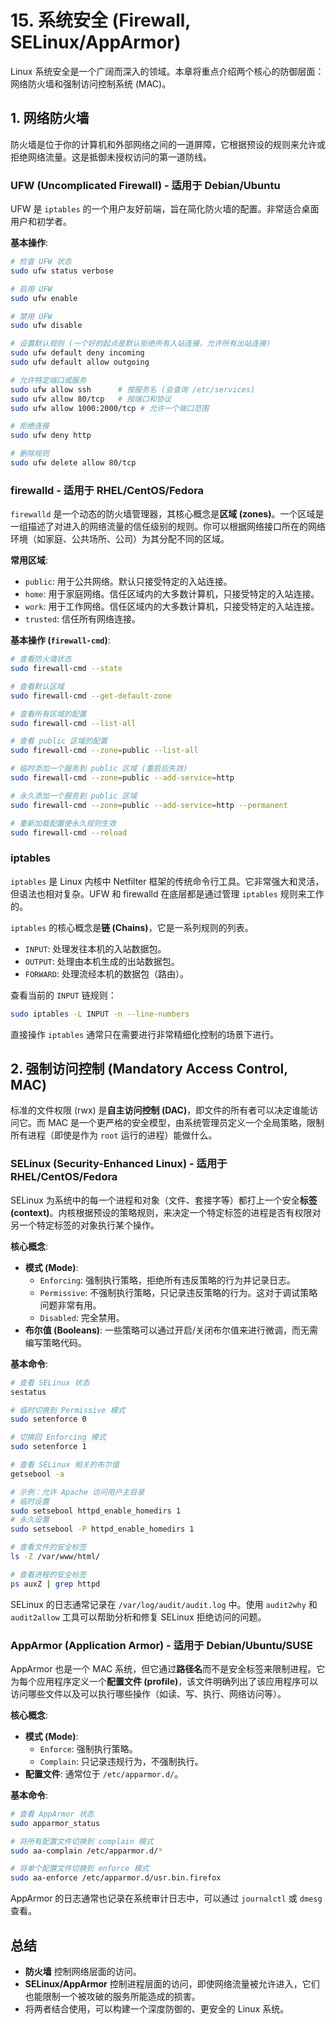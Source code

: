 # 15. 系统安全 (Firewall, SELinux/AppArmor)

Linux 系统安全是一个广阔而深入的领域。本章将重点介绍两个核心的防御层面：网络防火墙和强制访问控制系统 (MAC)。

## 1. 网络防火墙

防火墙是位于你的计算机和外部网络之间的一道屏障，它根据预设的规则来允许或拒绝网络流量。这是抵御未授权访问的第一道防线。

### UFW (Uncomplicated Firewall) - 适用于 Debian/Ubuntu

UFW 是 `iptables` 的一个用户友好前端，旨在简化防火墙的配置。非常适合桌面用户和初学者。

**基本操作**:
```bash
# 检查 UFW 状态
sudo ufw status verbose

# 启用 UFW
sudo ufw enable

# 禁用 UFW
sudo ufw disable

# 设置默认规则 (一个好的起点是默认拒绝所有入站连接，允许所有出站连接)
sudo ufw default deny incoming
sudo ufw default allow outgoing

# 允许特定端口或服务
sudo ufw allow ssh      # 按服务名 (会查询 /etc/services)
sudo ufw allow 80/tcp   # 按端口和协议
sudo ufw allow 1000:2000/tcp # 允许一个端口范围

# 拒绝连接
sudo ufw deny http

# 删除规则
sudo ufw delete allow 80/tcp
```

### firewalld - 适用于 RHEL/CentOS/Fedora

`firewalld` 是一个动态的防火墙管理器，其核心概念是**区域 (zones)**。一个区域是一组描述了对进入的网络流量的信任级别的规则。你可以根据网络接口所在的网络环境（如家庭、公共场所、公司）为其分配不同的区域。

**常用区域**:
- `public`: 用于公共网络。默认只接受特定的入站连接。
- `home`: 用于家庭网络。信任区域内的大多数计算机，只接受特定的入站连接。
- `work`: 用于工作网络。信任区域内的大多数计算机，只接受特定的入站连接。
- `trusted`: 信任所有网络连接。

**基本操作 (`firewall-cmd`)**:
```bash
# 查看防火墙状态
sudo firewall-cmd --state

# 查看默认区域
sudo firewall-cmd --get-default-zone

# 查看所有区域的配置
sudo firewall-cmd --list-all

# 查看 public 区域的配置
sudo firewall-cmd --zone=public --list-all

# 临时添加一个服务到 public 区域 (重启后失效)
sudo firewall-cmd --zone=public --add-service=http

# 永久添加一个服务到 public 区域
sudo firewall-cmd --zone=public --add-service=http --permanent

# 重新加载配置使永久规则生效
sudo firewall-cmd --reload
```

### iptables
`iptables` 是 Linux 内核中 Netfilter 框架的传统命令行工具。它非常强大和灵活，但语法也相对复杂。UFW 和 firewalld 在底层都是通过管理 `iptables` 规则来工作的。

`iptables` 的核心概念是**链 (Chains)**，它是一系列规则的列表。
- `INPUT`: 处理发往本机的入站数据包。
- `OUTPUT`: 处理由本机生成的出站数据包。
- `FORWARD`: 处理流经本机的数据包（路由）。

查看当前的 `INPUT` 链规则：
```bash
sudo iptables -L INPUT -n --line-numbers
```
直接操作 `iptables` 通常只在需要进行非常精细化控制的场景下进行。

## 2. 强制访问控制 (Mandatory Access Control, MAC)

标准的文件权限 (rwx) 是**自主访问控制 (DAC)**，即文件的所有者可以决定谁能访问它。而 MAC 是一个更严格的安全模型，由系统管理员定义一个全局策略，限制所有进程（即使是作为 `root` 运行的进程）能做什么。

### SELinux (Security-Enhanced Linux) - 适用于 RHEL/CentOS/Fedora

SELinux 为系统中的每一个进程和对象（文件、套接字等）都打上一个安全**标签 (context)**。内核根据预设的策略规则，来决定一个特定标签的进程是否有权限对另一个特定标签的对象执行某个操作。

**核心概念**:
- **模式 (Mode)**:
  - `Enforcing`: 强制执行策略，拒绝所有违反策略的行为并记录日志。
  - `Permissive`: 不强制执行策略，只记录违反策略的行为。这对于调试策略问题非常有用。
  - `Disabled`: 完全禁用。
- **布尔值 (Booleans)**: 一些策略可以通过开启/关闭布尔值来进行微调，而无需编写策略代码。

**基本命令**:
```bash
# 查看 SELinux 状态
sestatus

# 临时切换到 Permissive 模式
sudo setenforce 0

# 切换回 Enforcing 模式
sudo setenforce 1

# 查看 SELinux 相关的布尔值
getsebool -a

# 示例：允许 Apache 访问用户主目录
# 临时设置
sudo setsebool httpd_enable_homedirs 1
# 永久设置
sudo setsebool -P httpd_enable_homedirs 1

# 查看文件的安全标签
ls -Z /var/www/html/

# 查看进程的安全标签
ps auxZ | grep httpd
```
SELinux 的日志通常记录在 `/var/log/audit/audit.log` 中。使用 `audit2why` 和 `audit2allow` 工具可以帮助分析和修复 SELinux 拒绝访问的问题。

### AppArmor (Application Armor) - 适用于 Debian/Ubuntu/SUSE

AppArmor 也是一个 MAC 系统，但它通过**路径名**而不是安全标签来限制进程。它为每个应用程序定义一个**配置文件 (profile)**，该文件明确列出了该应用程序可以访问哪些文件以及可以执行哪些操作（如读、写、执行、网络访问等）。

**核心概念**:
- **模式 (Mode)**:
  - `Enforce`: 强制执行策略。
  - `Complain`: 只记录违规行为，不强制执行。
- **配置文件**: 通常位于 `/etc/apparmor.d/`。

**基本命令**:
```bash
# 查看 AppArmor 状态
sudo apparmor_status

# 将所有配置文件切换到 complain 模式
sudo aa-complain /etc/apparmor.d/*

# 将单个配置文件切换到 enforce 模式
sudo aa-enforce /etc/apparmor.d/usr.bin.firefox
```
AppArmor 的日志通常也记录在系统审计日志中，可以通过 `journalctl` 或 `dmesg` 查看。

## 总结
- **防火墙** 控制网络层面的访问。
- **SELinux/AppArmor** 控制进程层面的访问，即使网络流量被允许进入，它们也能限制一个被攻破的服务所能造成的损害。
- 将两者结合使用，可以构建一个深度防御的、更安全的 Linux 系统。 